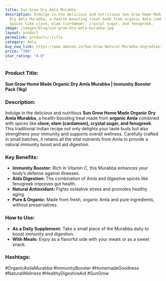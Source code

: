 ```yaml
---
title: Sun Grow Dry Amla Murabba
description: Indulge in the delicious and nutritious Sun Grow Home Made Organic
  Dry Amla Murabba, a health-boosting treat made from organic Amla combined with
  spices like clove, elam (cardamom), crystal sugar, and fenugreek.
image: /images/blog/sun-grow-dry-amla-murabba.jpg
layout: product
permalink: products/:title
category: Amla
buy_now_link: https://www.amazon.in/Sun-Grow-Natural-Murabba-Ingredient/dp/B07WXPSQ6R/ref=sr_1_28?crid=9NCKR3RZI9QI&tag=m0150-21
price: "399"
star_rating: "4.0"
---
```

### Product Title:
**Sun Grow Home Made Organic Dry Amla Murabba | Immunity Booster Pack (1kg)**

### Description:
Indulge in the delicious and nutritious **Sun Grow Home Made Organic Dry Amla Murabba**, a health-boosting treat made from **organic Amla** combined with spices like **clove, elam (cardamom), crystal sugar, and fenugreek**. This traditional Indian recipe not only delights your taste buds but also strengthens your immunity and supports overall wellness. Carefully crafted in small batches, it retains all the vital nutrients from Amla to provide a natural immunity boost and aid digestion.

### Key Benefits:
- **Immunity Booster:** Rich in Vitamin C, this Murabba enhances your body’s defense against illnesses.
- **Aids Digestion:** The combination of Amla and digestive spices like fenugreek improves gut health.
- **Natural Antioxidant:** Fights oxidative stress and promotes healthy aging.
- **Pure & Organic:** Made from fresh, organic Amla and pure ingredients, without preservatives.

### How to Use:
- **As a Daily Supplement:** Take a small piece of the Murabba daily to boost immunity and digestion.
- **With Meals:** Enjoy as a flavorful side with your meals or as a sweet snack.

### Hashtags:
#OrganicAmlaMurabba #ImmunityBooster #HomemadeGoodness #NaturalWellness #HealthyDigestiveAid #SunGrow
